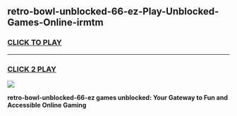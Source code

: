 
## retro-bowl-unblocked-66-ez-Play-Unblocked-Games-Online-irmtm
<h3>
<a href="https://premium76.site?title=retro-bowl-unblocked-66-ez&ref=25A">CLICK TO PLAY</a></h3>
<hr>

<h3>
<a href="https://premium76.site?title=retro-bowl-unblocked-66-ez&ref=25A">CLICK 2 PLAY</a>
  
</h3>

<a href="https://premium76.site?title=retro-bowl-unblocked-66-ez&ref=25A"><img src="https://clearcache.store/games.png"></a>


**retro-bowl-unblocked-66-ez games unblocked: Your Gateway to Fun and Accessible Online Gaming**
